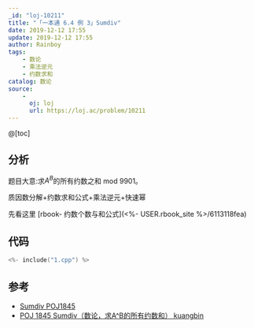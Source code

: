 ```yaml
---
_id: "loj-10211"
title: "「一本通 6.4 例 3」Sumdiv"
date: 2019-12-12 17:55
update: 2019-12-12 17:55
author: Rainboy
tags:
    - 数论
    - 乘法逆元
    - 约数求和
catalog: 数论
source: 
    - 
      oj: loj
      url: https://loj.ac/problem/10211
---
```



@[toc]

## 分析
题目大意:求$A^B$的所有约数之和 mod 9901。

质因数分解+约数求和公式+乘法逆元+快速幂

先看这里 [rbook- 约数个数与和公式](<%- USER.rbook_site %>/6113118fea)


## 代码

```c
<%- include("1.cpp") %>
```

## 参考

- [Sumdiv POJ1845 ](https://blog.csdn.net/zyszlb2003/article/details/89509009)
- [POJ 1845 Sumdiv（数论，求A^B的所有约数和） kuangbin](https://www.cnblogs.com/kuangbin/archive/2012/08/10/2631225.html)
